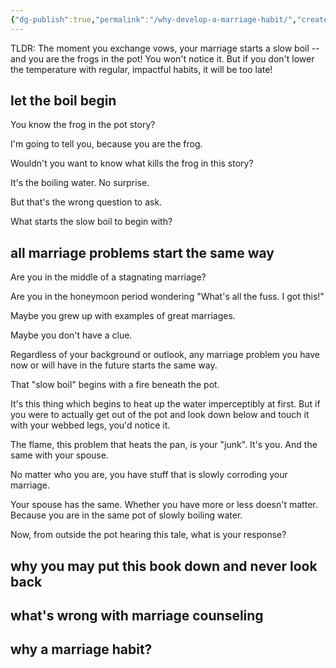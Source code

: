 ```yaml
---
{"dg-publish":true,"permalink":"/why-develop-a-marriage-habit/","created":"","updated":""}
---
```



TLDR: The moment you exchange vows, your marriage starts a slow boil -- and you are the frogs in the pot! You won't notice it. But if you don't lower the temperature with regular, impactful habits, it will be too late!

## let the boil begin

You know the frog in the pot story?

I'm going to tell you, because you are the frog. 


Wouldn't you want to know what kills the frog in this story?

It's the boiling water. No surprise. 

But that's the wrong question to ask. 

What starts the slow boil to begin with? 


## all marriage problems start the same way

Are you in the middle of a stagnating marriage?

Are you in the honeymoon period wondering "What's all the fuss. I got this!"

Maybe you grew up with examples of great marriages. 

Maybe you don't have a clue. 

Regardless of your background or outlook, any marriage problem you have now or will have in the future starts the same way. 

That "slow boil" begins with a fire beneath the pot. 

It's this thing which begins to heat up the water imperceptibly at first. But if you were to actually get out of the pot and look down below and touch it with your webbed legs, you'd notice it. 

The flame, this problem that heats the pan, is your "junk". It's you. And the same with your spouse. 

No matter who you are, you have stuff that is slowly corroding your marriage. 

Your spouse has the same. Whether you have more or less doesn't matter. Because you are in the same pot of slowly boiling water. 

Now, from outside the pot hearing this tale, what is your response?



## why you may put this book down and never look back


## what's wrong with marriage counseling

## why a marriage habit?